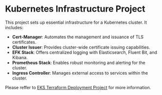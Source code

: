 # Kubernetes Infrastructure Project

This project sets up essential infrastructure for a Kubernetes cluster. It includes:

- **Cert-Manager**: Automates the management and issuance of TLS certificates.
- **Cluster Issuer**: Provides cluster-wide certificate issuing capabilities.
- **EFK Stack**: Offers centralized logging with Elasticsearch, Fluent Bit, and Kibana.
- **Prometheus Stack**: Enables robust monitoring and alerting for the cluster.
- **Ingress Controller**: Manages external access to services within the cluster.

Please reffer to [EKS Terraform Deployment Project](https://github.com/LevinsonEli/eks-terraform) for more information.